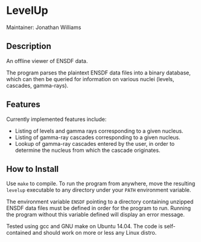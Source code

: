 # **LevelUp**

Maintainer: Jonathan Williams

## Description

An offline viewer of ENSDF data.

The program parses the plaintext ENSDF data files into a binary database, which can then be queried for information on various nuclei (levels, cascades, gamma-rays). 

## Features

Currently implemented features include:

* Listing of levels and gamma rays corresponding to a given nucleus.
* Listing of gamma-ray cascades corresponding to a given nucleus.
* Lookup of gamma-ray cascades entered by the user, in order to determine the nucleus from which the cascade originates.

## How to Install

Use `make` to compile.  To run the program from anywhere, move the resulting `levelup` executable to any directory under your `PATH` environment variable.

The environment variable `ENSDF` pointing to a directory containing unzipped ENSDF data files must be defined in order for the program to run.  Running the program without this variable defined will display an error message.

Tested using gcc and GNU make on Ubuntu 14.04.  The code is self-contained and should work on more or less any Linux distro.

